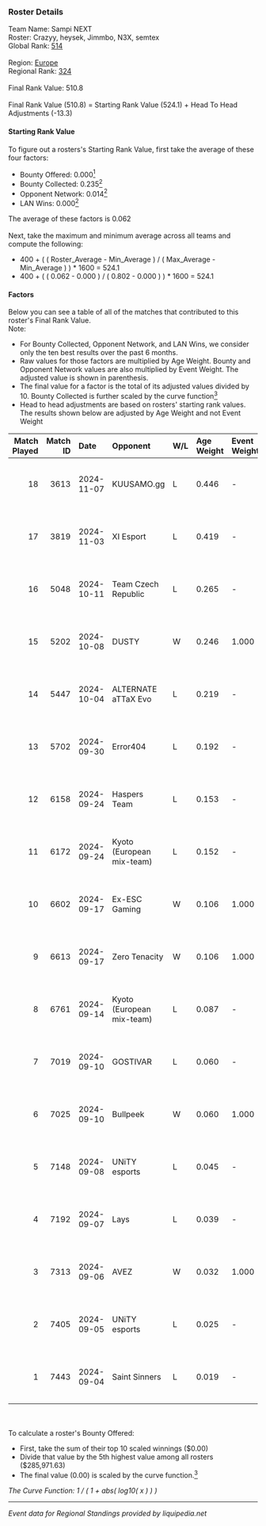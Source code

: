 ### Roster Details<br />
Team Name: Sampi NEXT<br />
Roster: Crazyy, heysek, Jimmbo, N3X, semtex<br />
Global Rank: [514](../../standings_global_2025_02_28.md)<br />
<br />
Region: [Europe]( ../../standings_europe_2025_02_28.md)<br />
Regional Rank: [324]( ../../standings_europe_2025_02_28.md)<br />
<br />
Final Rank Value:  510.8<br />
<br />
Final Rank Value (510.8) = Starting Rank Value (524.1) + Head To Head Adjustments (-13.3)<br />

#### Starting Rank Value<br />
To figure out a rosters's Starting Rank Value, first take the average of these four factors:<br />
- Bounty Offered: 0.000[<sup>1</sup>](#table2)
- Bounty Collected: 0.235[<sup>2</sup>](#table1)
- Opponent Network: 0.014[<sup>2</sup>](#table1)
- LAN Wins: 0.000[<sup>2</sup>](#table1)

The average of these factors is 0.062<br />
<br />
Next, take the maximum and minimum average across all teams and compute the following:<br />
- 400 + ( ( Roster_Average - Min_Average ) / ( Max_Average - Min_Average ) ) * 1600 = 524.1
- 400 + ( ( 0.062 - 0.000 ) / ( 0.802 - 0.000 ) ) * 1600 = 524.1


#### Factors<br />
Below you can see a table of all of the matches that contributed to this roster's Final Rank Value.<br />
Note:<br />

- For Bounty Collected, Opponent Network, and LAN Wins, we consider only the ten best results over the past 6 months.
- Raw values for those factors are multiplied by Age Weight. Bounty and Opponent Network values are also multiplied by Event Weight. The adjusted value is shown in parenthesis.
- The final value for a factor is the total of its adjusted values divided by 10. Bounty Collected is further scaled by the curve function[<sup>3</sup>](#curveFunction)
- Head to head adjustments are based on rosters' starting rank values. The results shown below are adjusted by Age Weight and not Event Weight
<span id="table1"></span><br />


| Match Played | Match ID | Date       | Opponent                  | W/L | Age Weight | Event Weight | Bounty Collected | Opponent Network | LAN Wins  | H2H Adj. | Roster                                    |
| -: | -: | :- | :- | :- | :- | :- | :- | :- | :- | -: | :- |
|           18 |     3613 | 2024-11-07 | KUUSAMO.gg                | L   | 0.446      | -            | -                | -                | -         |    -6.64 | Crazyy, heysek, Jimmbo, N3X, semtex       |
|           17 |     3819 | 2024-11-03 | XI Esport                 | L   | 0.419      | -            | -                | -                | -         |    -5.82 | Crazyy, heysek, Jimmbo, N3X, semtex       |
|           16 |     5048 | 2024-10-11 | Team Czech Republic       | L   | 0.265      | -            | -                | -                | -         |    -1.79 | Crazyy, heysek, Jimmbo, N3X, semtex       |
|           15 |     5202 | 2024-10-08 | DUSTY                     | W   | 0.246      | 1.000        | 0.008 (0.002)    | 0.077 (0.019)    | 0 (0.000) |     5.66 | Crazyy, heysek, Jimmbo, N3X, semtex       |
|           14 |     5447 | 2024-10-04 | ALTERNATE aTTaX Evo       | L   | 0.219      | -            | -                | -                | -         |    -2.30 | Crazyy, heysek, Jimmbo, N3X, semtex       |
|           13 |     5702 | 2024-09-30 | Error404                  | L   | 0.192      | -            | -                | -                | -         |    -4.04 | Crazyy, heysek, Jimmbo, semtex, Shinkyy   |
|           12 |     6158 | 2024-09-24 | Haspers Team              | L   | 0.153      | -            | -                | -                | -         |    -0.96 | Crazyy, heysek, Jimmbo, semtex, Shinkyy   |
|           11 |     6172 | 2024-09-24 | Kyoto (European mix-team) | L   | 0.152      | -            | -                | -                | -         |    -1.31 | Crazyy, heysek, Jimmbo, semtex, Shinkyy   |
|           10 |     6602 | 2024-09-17 | Ex-ESC Gaming             | W   | 0.106      | 1.000        | 0.001 (0.000)    | 0.263 (0.028)    | 0 (0.000) |     2.44 | Crazyy, heysek, Jimmbo, semtex, Shinkyy   |
|            9 |     6613 | 2024-09-17 | Zero Tenacity             | W   | 0.106      | 1.000        | 0.033 (0.004)    | 0.842 (0.089)    | 0 (0.000) |     3.23 | Crazyy, heysek, Jimmbo, semtex, Shinkyy   |
|            8 |     6761 | 2024-09-14 | Kyoto (European mix-team) | L   | 0.087      | -            | -                | -                | -         |    -0.73 | Crazyy, Domajzer, heysek, semtex, Shinkyy |
|            7 |     7019 | 2024-09-10 | GOSTIVAR                  | L   | 0.060      | -            | -                | -                | -         |    -0.95 | Crazyy, heysek, Jimmbo, semtex, Shinkyy   |
|            6 |     7025 | 2024-09-10 | Bullpeek                  | W   | 0.060      | 1.000        | 0.000 (0.000)    | 0.000 (0.000)    | 0 (0.000) |     0.89 | Crazyy, heysek, Jimmbo, semtex, Shinkyy   |
|            5 |     7148 | 2024-09-08 | UNiTY esports             | L   | 0.045      | -            | -                | -                | -         |    -0.09 | Crazyy, heysek, Jimmbo, semtex, Shinkyy   |
|            4 |     7192 | 2024-09-07 | Lays                      | L   | 0.039      | -            | -                | -                | -         |    -0.83 | Crazyy, heysek, Jimmbo, Mix, Shinkyy      |
|            3 |     7313 | 2024-09-06 | AVEZ                      | W   | 0.032      | 1.000        | 0.000 (0.000)    | 0.000 (0.000)    | 0 (0.000) |     0.34 | Crazyy, heysek, Jimmbo, semtex, Shinkyy   |
|            2 |     7405 | 2024-09-05 | UNiTY esports             | L   | 0.025      | -            | -                | -                | -         |    -0.05 | Crazyy, heysek, Jimmbo, semtex, Shinkyy   |
|            1 |     7443 | 2024-09-04 | Saint Sinners             | L   | 0.019      | -            | -                | -                | -         |    -0.33 | Crazyy, heysek, Jimmbo, Mix, Shinkyy      |

<br />
<span id="table2"></span><br />
To calculate a roster's Bounty Offered:<br />

- First, take the sum of their top 10 scaled winnings ($0.00)
- Divide that value by the 5th highest value among all rosters ($285,971.63)
- The final value (0.00) is scaled by the curve function.[<sup>3</sup>](#curveFunction)

<span id="curveFunction"></span>_The Curve Function: 1 / ( 1 + abs( log10( x ) ) )_<br />

---
_Event data for Regional Standings provided by liquipedia.net_<br />

